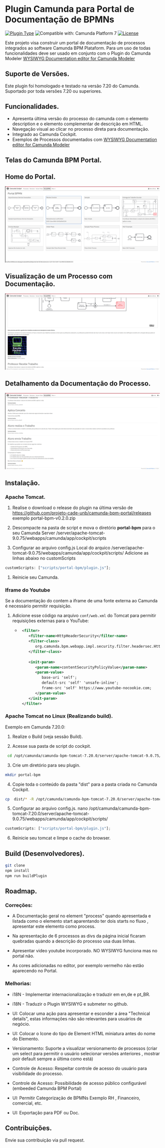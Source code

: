 # Plugin Camunda para Portal de Documentação de BPMNs

[![Plugin Type](<https://img.shields.io/badge/Plugin_Type-BPMN_(Camunda_Platform_7)-orange.svg>)](#) ![Compatible with: Camunda Platform 7](https://img.shields.io/badge/Compatible%20with-Camunda%20Platform%207-26d07c) [![License](https://img.shields.io/badge/License-Apache%202.0-blue.svg)](https://opensource.org/licenses/Apache-2.0)

Este projeto visa construir um portal de documentação de processos integrados ao software Camunda BPM Plataform.
Para um uso de todas funcionalidades deve ser usado em conjunto com o Plugin do Camunda Modeler [WYSIWYG Documentation editor for Camunda Modeler](https://github.com/sharedchains/camunda-wysiwyg-documentation)

## Suporte de Versões.

Este plugin foi homologado e testado na versão 7.20 do Camunda. Suportado por toda versões 7.20 ou superiores.

## Funcionalidades.

- Apresenta última versão do processo do camunda com o elemento description e o elemento complementar de descrição em HTML.
- Navegação visual ao clicar no processo direta para documentação.
- Integrado ao Camunda Cockpit.
- Exemplos de Processos documentados com [WYSIWYG Documentation editor for Camunda Modeler](https://github.com/sharedchains/camunda-wysiwyg-documentation)

## Telas do Camunda BPM Portal.

## Home do Portal.

![image](https://raw.githubusercontent.com/projeto-cade-unb/camunda-bpm-portal/main/samples/img/screenshot_home_camunda-bpm_portal.png)

## Visualização de um Processo com Documentação.

![image](https://raw.githubusercontent.com/projeto-cade-unb/camunda-bpm-portal/main/samples/img/screenshot_processo_camunda_bpm_portal.png)

## Detalhamento da Documentação do Processo.

![image](https://raw.githubusercontent.com/projeto-cade-unb/camunda-bpm-portal/main/samples/img/screenshot-details-camunda-bpm_portal.png)

## Instalação.

### Apache Tomcat.

1. Realise o download o release do plugin na última versão de https://github.com/projeto-cade-unb/camunda-bpm-portal/releases
   exemplo portal-bpm-v0.2.0.zip

1. Descompacte na pasta de script e mova o diretório **portal-bpm** para o seu Camunda Server
   <instal-camunda-path>/server/apache-tomcat-9.0.75/webapps/camunda/app/cockpit/scripts

1. Configurar ao arquivo config.js
   Local do arquico <instal-camunda-path>/server/apache-tomcat-9.0.75/webapps/camunda/app/cockpit/scripts/
   Adicione as linhas abaixo no customScripts

```js
customScripts: ["scripts/portal-bpm/plugin.js"];
```

1. Reinicie seu Camunda.

### Iframe do Youtube

Se a documentação do contem a iframe de uma fonte externa ao Camunda é necessário permitir requisição.

1. Adicione esse código na arquivo `conf/web.xml` do Tomcat para permitir requisições externas para o YouTube:

   - ```xml
      <filter>
         <filter-name>HttpHeaderSecurity</filter-name>
         <filter-class>
            org.camunda.bpm.webapp.impl.security.filter.headersec.HttpHeaderSecurityFilter
         </filter-class>

         <init-param>
            <param-name>contentSecurityPolicyValue</param-name>
            <param-value>
               base-uri 'self';
               default-src 'self' 'unsafe-inline';
               frame-src 'self' https://www.youtube-nocookie.com;
            </param-value>
         </init-param>
      </filter>
     ```

### Apache Tomcat no Linux (Realizando build).

Exemplo em Camunda 7.20.0:

1. Realize o Build (veja sessão Build).

1. Acesse sua pasta de script do cockpit.

```bash
 cd /opt/camunda/camunda-bpm-tomcat-7.20.0/server/apache-tomcat-9.0.75/webapps/camunda/app/cockpit/scripts
```

3. Crie um diretório para seu plugin.

```bash
mkdir portal-bpm
```

4. Copie toda o conteúdo da pasta "dist" para a pasta criada no Camunda Cockpit.

```bash
cp  dist/* -R /opt/camunda/camunda-bpm-tomcat-7.20.0/server/apache-tomcat-9.0.75/webapps/camunda/app/cockpit/scripts/portal-bpm
```

5. Configurar ao arquivo config.js.
   nano /opt/camunda/camunda-bpm-tomcat-7.20.0/server/apache-tomcat-9.0.75/webapps/camunda/app/cockpit/scripts/

```js
customScripts: ["scripts/portal-bpm/plugin.js"];
```

6. Reinicie seu tomcat e limpe o cache do browser.

## Build (Desenvolvedores).

```bash
git clone
npm install
npm run buildPlugin
```

## Roadmap.

### Correções:

- A Documentação geral no element "process" quando apresentada e listada como o elemento start aparentando ter dois starts no fluxo , apresentar este elemento como process.

- Na apresentação de 6 processos as divs da página inicial ficaram quebradas quando a descrição do processo usa duas linhas.

- Apresentar video youtube incorporado. NO WYSIWYG funciona mas no portal não.

- As cores adicionadas no editor, por exemplo vermelho não estão aparecendo no Portal.

### Melhorias:

- i18N - Implementar internacionalização e traduzir em en,de e pt_BR.

- i18N - Traduzir o Plugin WYSIWYG e submeter no github.

- UI: Colocar uma ação para apresentar e esconder a área "Technical details", estas informações não são relevantes para usuários de negócio.

- UI: Colocar o Icone do tipo de Element HTML miniatura antes do nome do Elemento.

- Versionamento: Suporte a visualizar versionamento de processos (criar um select para permitir o usuário selecionar versões anteriores , mostrar poir default sempre a última como está)

- Controle de Acesso: Respeitar controle de acesso do usuário para visibilidade do processo.

- Controle de Acesso: Possibilidade de acesso público configurável (embeeded Camunda BPM Portal)

- UI: Permitir Categorização de BPMNs Exemplo RH , Financeiro, comercial, etc.

- UI: Exportação para PDF ou Doc.

## Contribuições.

Envie sua contribuição via pull request.

